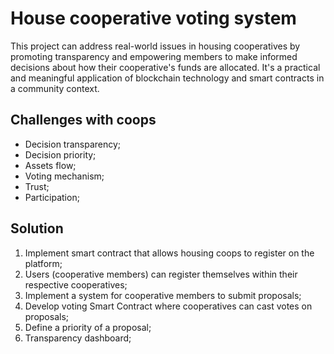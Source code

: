 # House cooperative voting system

This project can address real-world issues in housing cooperatives by promoting transparency and empowering members to make informed decisions about how their cooperative's funds are allocated.
It's a practical and meaningful application of blockchain technology and smart contracts in a community context.

## Challenges with coops

- Decision transparency;
- Decision priority;
- Assets flow;
- Voting mechanism;
- Trust;
- Participation;

## Solution

1. Implement smart contract that allows housing coops to register on the platform;
2. Users (cooperative members) can register themselves within their respective cooperatives;
3. Implement a system for cooperative members to submit proposals;
4. Develop voting Smart Contract where cooperatives can cast votes on proposals;
5. Define a priority of a proposal;
6. Transparency dashboard;

